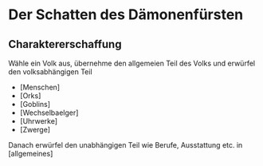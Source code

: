 # Der Schatten des Dämonenfürsten

## Charaktererschaffung

Wähle ein Volk aus, übernehme den allgemeien Teil des Volks und erwürfel den volksabhängigen Teil

* [Menschen]
* [Orks]
* [Goblins]
* [Wechselbaelger]
* [Uhrwerke]
* [Zwerge]

Danach erwürfel den unabhängigen Teil wie Berufe, Ausstattung etc. in [allgemeines]
